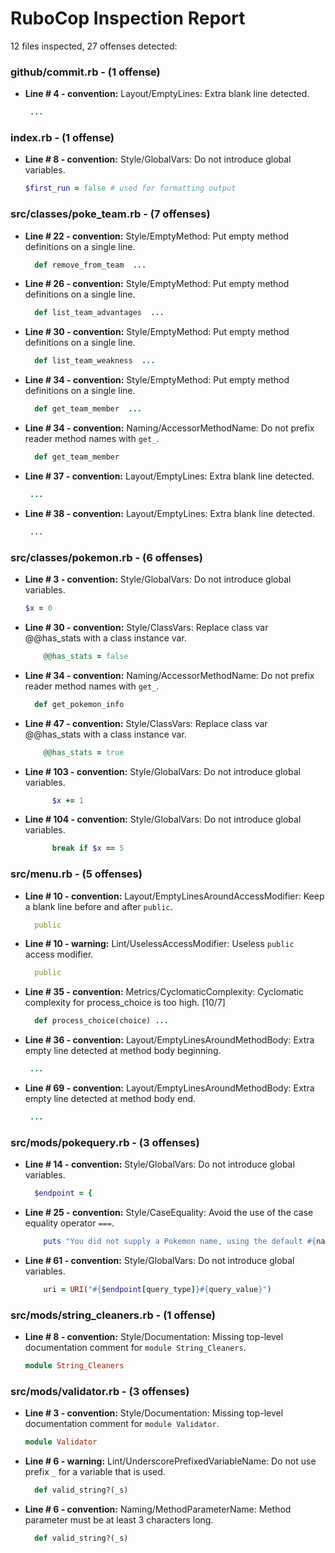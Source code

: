 # RuboCop Inspection Report

12 files inspected, 27 offenses detected:

### github/commit.rb - (1 offense)
  * **Line # 4 - convention:** Layout/EmptyLines: Extra blank line detected.

    ```rb
     ...
    ```

### index.rb - (1 offense)
  * **Line # 8 - convention:** Style/GlobalVars: Do not introduce global variables.

    ```rb
    $first_run = false # used for formatting output
    ```

### src/classes/poke_team.rb - (7 offenses)
  * **Line # 22 - convention:** Style/EmptyMethod: Put empty method definitions on a single line.

    ```rb
      def remove_from_team  ...
    ```

  * **Line # 26 - convention:** Style/EmptyMethod: Put empty method definitions on a single line.

    ```rb
      def list_team_advantages  ...
    ```

  * **Line # 30 - convention:** Style/EmptyMethod: Put empty method definitions on a single line.

    ```rb
      def list_team_weakness  ...
    ```

  * **Line # 34 - convention:** Style/EmptyMethod: Put empty method definitions on a single line.

    ```rb
      def get_team_member  ...
    ```

  * **Line # 34 - convention:** Naming/AccessorMethodName: Do not prefix reader method names with `get_`.

    ```rb
      def get_team_member 
    ```

  * **Line # 37 - convention:** Layout/EmptyLines: Extra blank line detected.

    ```rb
     ...
    ```

  * **Line # 38 - convention:** Layout/EmptyLines: Extra blank line detected.

    ```rb
     ...
    ```

### src/classes/pokemon.rb - (6 offenses)
  * **Line # 3 - convention:** Style/GlobalVars: Do not introduce global variables.

    ```rb
    $x = 0
    ```

  * **Line # 30 - convention:** Style/ClassVars: Replace class var @@has_stats with a class instance var.

    ```rb
        @@has_stats = false
    ```

  * **Line # 34 - convention:** Naming/AccessorMethodName: Do not prefix reader method names with `get_`.

    ```rb
      def get_pokemon_info
    ```

  * **Line # 47 - convention:** Style/ClassVars: Replace class var @@has_stats with a class instance var.

    ```rb
        @@has_stats = true
    ```

  * **Line # 103 - convention:** Style/GlobalVars: Do not introduce global variables.

    ```rb
          $x += 1
    ```

  * **Line # 104 - convention:** Style/GlobalVars: Do not introduce global variables.

    ```rb
          break if $x == 5
    ```

### src/menu.rb - (5 offenses)
  * **Line # 10 - convention:** Layout/EmptyLinesAroundAccessModifier: Keep a blank line before and after `public`.

    ```rb
      public
    ```

  * **Line # 10 - warning:** Lint/UselessAccessModifier: Useless `public` access modifier.

    ```rb
      public
    ```

  * **Line # 35 - convention:** Metrics/CyclomaticComplexity: Cyclomatic complexity for process_choice is too high. [10/7]

    ```rb
      def process_choice(choice) ...
    ```

  * **Line # 36 - convention:** Layout/EmptyLinesAroundMethodBody: Extra empty line detected at method body beginning.

    ```rb
     ...
    ```

  * **Line # 69 - convention:** Layout/EmptyLinesAroundMethodBody: Extra empty line detected at method body end.

    ```rb
     ...
    ```

### src/mods/pokequery.rb - (3 offenses)
  * **Line # 14 - convention:** Style/GlobalVars: Do not introduce global variables.

    ```rb
      $endpoint = {
    ```

  * **Line # 25 - convention:** Style/CaseEquality: Avoid the use of the case equality operator `===`.

    ```rb
        puts "You did not supply a Pokemon name, using the default #{name}" if name === 'Tangela'
    ```

  * **Line # 61 - convention:** Style/GlobalVars: Do not introduce global variables.

    ```rb
        uri = URI("#{$endpoint[query_type]}#{query_value}")
    ```

### src/mods/string_cleaners.rb - (1 offense)
  * **Line # 8 - convention:** Style/Documentation: Missing top-level documentation comment for `module String_Cleaners`.

    ```rb
    module String_Cleaners
    ```

### src/mods/validator.rb - (3 offenses)
  * **Line # 3 - convention:** Style/Documentation: Missing top-level documentation comment for `module Validator`.

    ```rb
    module Validator
    ```

  * **Line # 6 - warning:** Lint/UnderscorePrefixedVariableName: Do not use prefix `_` for a variable that is used.

    ```rb
      def valid_string?(_s)
    ```

  * **Line # 6 - convention:** Naming/MethodParameterName: Method parameter must be at least 3 characters long.

    ```rb
      def valid_string?(_s)
    ```

